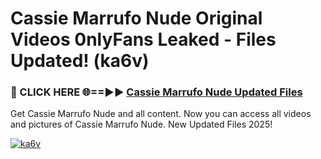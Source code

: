 # Cassie Marrufo Nude Original Videos 0nlyFans Leaked - Files Updated! (ka6v)

<h3>🔴 CLICK HERE 🌐==►► <a href="https://tinyurl.com/52m3yx9h" rel="nofollow">Cassie Marrufo Nude Updated Files</a></h3>

Get Cassie Marrufo Nude and all content. Now you can access all videos and pictures of Cassie Marrufo Nude. New Updated Files 2025!

[![ka6v](https://i.imgur.com/TnHtlc8.gif)](https://tinyurl.com/52m3yx9h)
